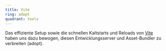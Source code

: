 ```yaml
---
title: Vite
ring: adopt
quadrant: tools
---
```


Das effiziente Setup sowie die schnellen Kaltstarts und Reloads von [Vite][vite] haben uns dazu bewogen, diesen Entwicklungsserver und Asset-Bundler zu verbreiten (adopt).

[vite]: https://vite.dev/
